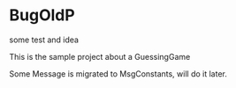 # BugOldP
some test and idea

This is the sample project about a GuessingGame

Some Message is migrated to MsgConstants, will do it later.
